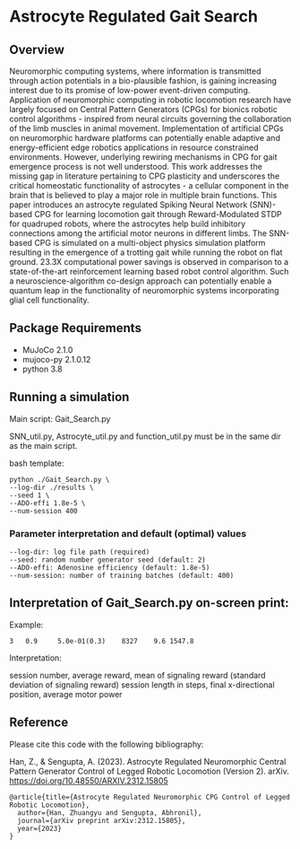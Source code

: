 # Astrocyte Regulated Gait Search

## Overview
Neuromorphic computing systems, where information is transmitted through action potentials in a bio-plausible fashion, is gaining increasing interest due to its promise of low-power event-driven computing. Application of neuromorphic computing in robotic locomotion research have largely focused on Central Pattern Generators (CPGs) for bionics robotic control algorithms - inspired from neural circuits governing the collaboration of the limb muscles in animal movement. Implementation of artificial CPGs on neuromorphic hardware platforms can potentially enable adaptive and energy-efficient edge robotics applications in resource constrained environments. However, underlying rewiring mechanisms in CPG for gait emergence process is not well understood. This work addresses the missing gap in literature pertaining to CPG plasticity and underscores the critical homeostatic functionality of astrocytes - a cellular component in the brain that is believed to play a major role in multiple brain functions. This paper introduces an astrocyte regulated Spiking Neural Network (SNN)-based CPG for learning locomotion gait through Reward-Modulated STDP for quadruped robots, where the astrocytes help build inhibitory connections among the artificial motor neurons in different limbs. The SNN-based CPG is simulated on a multi-object physics simulation platform resulting in the emergence of a trotting gait while running the robot on flat ground. 23.3X computational power savings is observed in comparison to a state-of-the-art reinforcement learning based robot control algorithm. Such a neuroscience-algorithm co-design approach can potentially enable a quantum leap in the functionality of neuromorphic systems incorporating glial cell functionality.

## Package Requirements
- MuJoCo 2.1.0
- mujoco-py 2.1.0.12
- python 3.8

## Running a simulation
Main script: Gait_Search.py

SNN_util.py, Astrocyte_util.py and function_util.py must be in the same dir as the main script.

bash template:
```
python ./Gait_Search.py \
--log-dir ./results \
--seed 1 \
--ADO-effi 1.8e-5 \
--num-session 400
```

### Parameter interpretation and default (optimal) values
```
--log-dir: log file path (required)
--seed: random number generator seed (default: 2)
--ADO-effi: Adenosine efficiency (default: 1.8e-5)
--num-session: number of training batches (default: 400)
```

## Interpretation of Gait_Search.py on-screen print:
Example:
```
3	0.9 	5.0e-01(0.3)	8327	9.6	1547.8
```
Interpretation:

session number, average reward, mean of signaling reward (standard deviation of signaling reward) session length in steps, final x-directional position, average motor power

## Reference
Please cite this code with the following bibliography:

Han, Z., & Sengupta, A. (2023). Astrocyte Regulated Neuromorphic Central Pattern Generator Control of Legged Robotic Locomotion (Version 2). arXiv. https://doi.org/10.48550/ARXIV.2312.15805

```
@article{title={Astrocyte Regulated Neuromorphic CPG Control of Legged Robotic Locomotion},
  author={Han, Zhuangyu and Sengupta, Abhronil},
  journal={arXiv preprint arXiv:2312.15805},
  year={2023}
}
```
